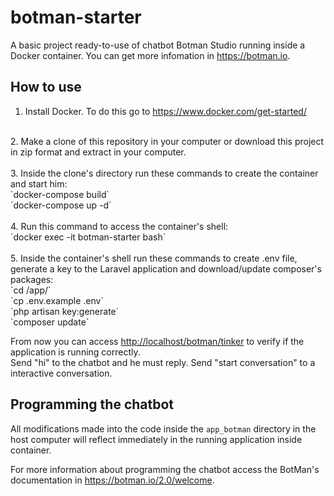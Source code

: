 # botman-starter

A basic project ready-to-use of chatbot Botman Studio running inside a Docker container. You can get more infomation in <https://botman.io>.

## How to use

1. Install Docker. To do this go to <https://www.docker.com/get-started/><br>
<br>
2. Make a clone of this repository in your computer or download this project in zip format and extract in your computer.<br>
<br>
3. Inside the clone's directory run these commands to create the container and start him:<br>
	`docker-compose build`<br>
	`docker-compose up -d`<br>
	<br>
4. Run this command to access the container's shell:<br>
	`docker exec -it botman-starter bash`<br>
	<br>
5. Inside the container's shell run these commands to create .env file, generate a key to the Laravel application and download/update composer's packages:<br>
	`cd /app/`<br>
	`cp .env.example .env`<br>
	`php artisan key:generate`<br>
	`composer update`<br>

From now you can access <http://localhost/botman/tinker> to verify if the application is running correctly.<br>
Send "hi" to the chatbot and he must reply. Send "start conversation" to a interactive conversation.

## Programming the chatbot

All modifications made into the code inside the `app_botman` directory in the host computer will reflect immediately in the running application inside container.

For more information about programming the chatbot access the BotMan's documentation in <https://botman.io/2.0/welcome>.